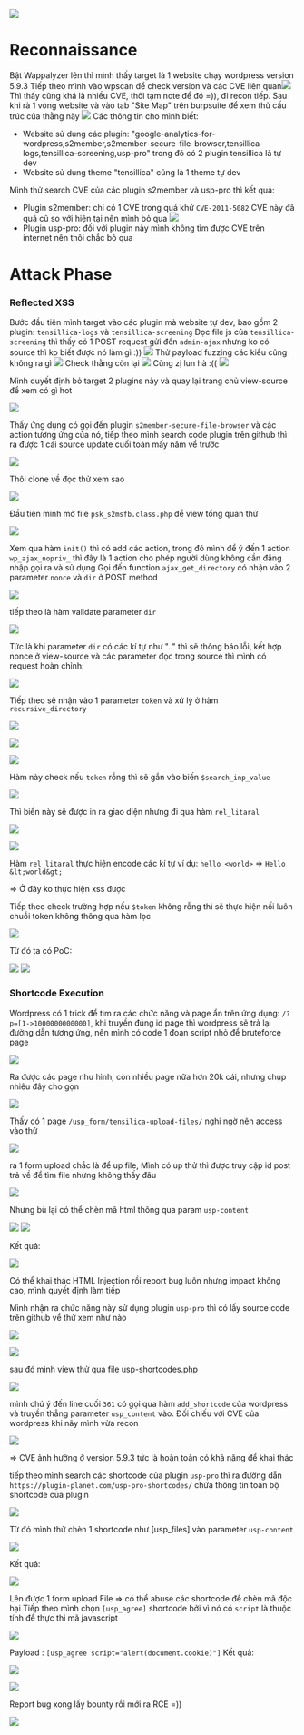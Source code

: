 ![](https://i.imgur.com/OyTrQid.png)

# **Reconnaissance**
Bật Wappalyzer lên thì mình thấy target là 1 website chạy wordpress version 5.9.3
Tiếp theo mình vào wpscan để check version và các CVE liên quan![](https://hackmd.io/_uploads/H1qummju2.png)
Thì thấy cũng khá là nhiều CVE, thôi tạm note để đó =)), đi recon tiếp. Sau khi rà 1 vòng website và vào tab "Site Map" trên burpsuite để xem thử cấu trúc của thằng này
![](https://hackmd.io/_uploads/rkTRmmo_h.png)
Các thông tin cho mình biết: 
+ Website sử dụng các plugin: "google-analytics-for-wordpress,s2member,s2member-secure-file-browser,tensillica-logs,tensillica-screening,usp-pro" trong đó có 2 plugin tensillica là tự dev
+ Website sử dụng theme "tensillica" cũng là 1 theme tự dev


Mình thử search CVE của các plugin s2member và usp-pro thì kết quả:
+ Plugin s2member: chỉ có 1 CVE trong quá khứ `CVE-2011-5082` CVE này đã quá cũ so với hiện tại nên mình bỏ qua
![](https://hackmd.io/_uploads/S1r0Nmsd2.png)
+ Plugin usp-pro: đối với plugin này mình không tìm được CVE trên internet nên thôi chắc bỏ qua

# **Attack Phase**

### **Reflected XSS**
Bước đầu tiên mình target vào các plugin mà website tự dev, bao gồm 2 plugin: `tensillica-logs` và `tensillica-screening`
Đọc file js của `tensillica-screening` thì thấy có 1 POST request gửi đến `admin-ajax` nhưng ko có source thì ko biết được nó làm gì :))
![](https://hackmd.io/_uploads/rJVV_QoOn.png)
Thử payload fuzzing các kiểu cũng không ra gì
![](https://hackmd.io/_uploads/rJ2Rd7i_n.png)
Check thằng còn lại
![](https://hackmd.io/_uploads/By3bYmjOn.png)
Cũng zị lun hà :((
![](https://hackmd.io/_uploads/H1-SFQsuh.png)

Mình quyết định bỏ target  2 plugins này và quay lại trang chủ view-source để xem có gì hot

![](https://hackmd.io/_uploads/SkkNjmsOh.png)

Thấy ứng dụng có gọi đến plugin `s2member-secure-file-browser` và các action tương ứng của nó, tiếp theo mình search code plugin trên github thì ra được 1 cái source update cuối toàn mấy năm về trước

![](https://hackmd.io/_uploads/BykZcXiu3.png)

Thôi clone về đọc thử xem sao

![](https://hackmd.io/_uploads/rk_v9Qo_h.png)

Đầu tiên mình mở file `psk_s2msfb.class.php` để view tổng quan thử

![](https://hackmd.io/_uploads/rkBIc7o_3.png)

Xem qua hàm `init()` thì có add các action, trong đó mình để ý đến 1 action `wp_ajax_nopriv_` thì đây là 1 action cho phép người dùng không cần đăng nhập gọi ra và sử dụng
Gọi đến function `ajax_get_directory` có nhận vào 2 parameter `nonce` và `dir` ở POST method

![](https://hackmd.io/_uploads/rJB0smiun.png)

tiếp theo là hàm validate parameter `dir`

![](https://hackmd.io/_uploads/SkWGnQju2.png)

Tức là khi parameter `dir` có các kí tự như ".." thì sẽ thông báo lỗi, kết hợp nonce ở view-source và các parameter đọc trong source thì mình có request hoàn chỉnh:

![](https://hackmd.io/_uploads/Bkv8h7sOn.png)

Tiếp theo sẽ nhận vào 1 parameter `token` và xử lý ở hàm `recursive_directory`

![](https://hackmd.io/_uploads/Hy_ppQiuh.png)

![](https://hackmd.io/_uploads/BkX-Amou3.png)


![](https://hackmd.io/_uploads/B1hzC7sd3.png)

Hàm này  check nếu `token` rỗng thì sẽ gắn vào biến `$search_inp_value`

![](https://hackmd.io/_uploads/B16FR7j_h.png)

Thì biến này sẽ được in ra giao diện nhưng đi qua hàm `rel_litaral`

![](https://hackmd.io/_uploads/BJyT0miu3.png)

![](https://hackmd.io/_uploads/S1OA0msd2.png)

Hàm `rel_litaral` thực hiện encode các kí tự 
ví dụ: `hello <world>` => `Hello &lt;world&gt;`

=> Ở đây ko thực hiện xss được

Tiếp theo check trường hợp nếu `$token` không rỗng thì sẽ thực hiện nối luôn chuỗi token không thông qua hàm lọc

![](https://hackmd.io/_uploads/BkjPJEo_h.png)

Từ đó ta có PoC:

![](https://hackmd.io/_uploads/Syg3JNsOn.png)
![](https://hackmd.io/_uploads/SJ0n14s_n.png)

### Shortcode Execution
Wordpress có 1 trick để tìm ra các chức năng và page ẩn trên ứng dụng: `/?p=[1->1000000000000]`, khi truyền đúng id page thì wordpress sẽ trả lại đường dẫn tương ứng, nên mình có code 1 đoạn script nhỏ để bruteforce page

![](https://hackmd.io/_uploads/H1HxMVjOn.png)

Ra được các page như hình, còn nhiều page nữa hơn 20k cái, nhưng chụp nhiêu đây cho gọn

![](https://hackmd.io/_uploads/S1UVfEi_h.png)

Thấy có 1 page `/usp_form/tensilica-upload-files/` nghi ngờ nên access vào thử

![](https://hackmd.io/_uploads/rk0ynEsO3.png)

ra 1 form upload chắc là để up file, Mình có up thử thì được truy cập id post trả về để tìm file nhưng không thấy đâu

![](https://hackmd.io/_uploads/B1c9fVjuh.png)




Nhưng bù lại có thể chèn mã html thông qua param `usp-content`

![](https://hackmd.io/_uploads/HyZ8DNs_3.png)
![](https://hackmd.io/_uploads/S1m7h4iu3.png)


Kết quả:

![](https://hackmd.io/_uploads/BJqV24s_3.png)

Có thể khai thác HTML Injection rồi report bug luôn nhưng impact không cao, mình quyết định làm tiếp

Mình nhận ra chức năng này sử dụng plugin `usp-pro` thì có lấy source code trên github về thử xem như nào

![](https://hackmd.io/_uploads/BJvg4Es_n.png)

![](https://hackmd.io/_uploads/B1rGNVsu2.png)

sau đó mình view thử qua file usp-shortcodes.php

![](https://hackmd.io/_uploads/B1l7VNid3.png)

mình chú ý đến line cuối `361` có gọi qua hàm `add_shortcode` của wordpress và truyền thẳng parameter `usp_content` vào. Đối chiếu với CVE của wordpress khi nãy mình vừa recon

![](https://hackmd.io/_uploads/Bk8ZrVi_n.png)

=> CVE ảnh hưởng ở version 5.9.3 tức là hoàn toàn có khả năng để khai thác

tiếp theo mình search các shortcode của plugin `usp-pro` thì ra đường dẫn `https://plugin-planet.com/usp-pro-shortcodes/` chứa thông tin toàn bộ shortcode của plugin

![](https://hackmd.io/_uploads/rJJhBEsu2.png)

Từ đó mình thử chèn 1 shortcode như [usp_files] vào parameter `usp-content`

![](https://hackmd.io/_uploads/S1xCr4odn.png)

Kết quả:

![](https://hackmd.io/_uploads/HktxLNodn.png)

Lên được 1 form upload File => có thể abuse các shortcode để chèn mã độc hại
Tiếp theo mình chọn `[usp_agree]` shortcode bởi vì nó có `script` là thuộc tính để thực thi mã javascript

![](https://hackmd.io/_uploads/ByhjL4i_n.png)

Payload : `[usp_agree script="alert(document.cookie)"]`
Kết quả:

![](https://hackmd.io/_uploads/H1FKhNjdh.png)

![](https://hackmd.io/_uploads/ByPcnVsOn.png)

Report bug xong lấy bounty rồi mới ra RCE =))

![](https://hackmd.io/_uploads/HJro3Eid2.png)
